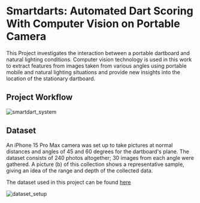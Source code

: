 # Smartdarts: Automated Dart Scoring With Computer Vision on Portable Camera

This Project investigates the interaction between a portable dartboard and natural lighting conditions. Computer vision technology is used in this work to extract features from images taken from various angles using portable mobile and natural lighting situations and provide new insights into the location of the stationary dartboard.

## Project Workflow 
![smartdart_system](https://github.com/fahadrafiq94/Dart_Detection/assets/71803864/b6d92a59-3e09-42b3-a4e1-54682fc36f19)


## Dataset
An iPhone 15 Pro Max camera was set up to take pictures at normal distances and angles of 45 and 60 degrees for the dartboard's plane. The dataset consists of 240 photos altogether; 30 images from each angle were gathered. A picture (b) of this collection shows a representative sample, giving an idea of the range and depth of the collected data. 

The dataset used in this project can be found [here](https://drive.google.com/file/d/1jtIC5cp4iphcKbIKn96hUYHN0bETx3Wm/view?usp=sharing)

![dataset_setup](https://github.com/fahadrafiq94/Dart_Detection/assets/71803864/3ed72339-0986-4972-9c42-34f9fbd5d146)
